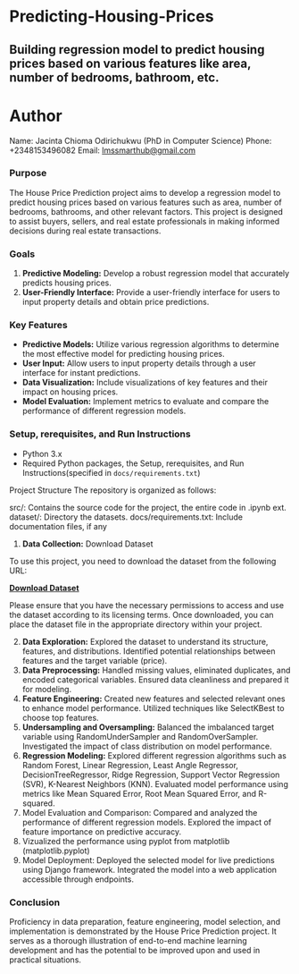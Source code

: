 # Predicting-Housing-Prices

## Building regression model to predict housing prices based on various features like area, number of bedrooms, bathroom, etc.

# Author

Name: Jacinta Chioma Odirichukwu (PhD in Computer Science)
Phone: +2348153496082
Email: lmssmarthub@gmail.com


### Purpose
The House Price Prediction project aims to develop a regression model to predict housing prices based on various features such as area, number of bedrooms, bathrooms, and other relevant factors. This project is designed to assist buyers, sellers, and real estate professionals in making informed decisions during real estate transactions.

### Goals
1. **Predictive Modeling:** Develop a robust regression model that accurately predicts housing prices.
2. **User-Friendly Interface:** Provide a user-friendly interface for users to input property details and obtain price predictions.


### Key Features
- **Predictive Models:** Utilize various regression algorithms to determine the most effective model for predicting housing prices.
- **User Input:** Allow users to input property details through a user interface for instant predictions.
- **Data Visualization:** Include visualizations of key features and their impact on housing prices.
- **Model Evaluation:** Implement metrics to evaluate and compare the performance of different regression models.

### Setup, rerequisites, and Run Instructions

- Python 3.x
- Required Python packages, the Setup, rerequisites, and Run Instructions(specified in `docs/requirements.txt`)

Project Structure
The repository is organized as follows:

src/: Contains the source code for the project, the entire code in .ipynb ext.
dataset/: Directory the datasets.
docs/requirements.txt: Include documentation files, if any

1.  **Data Collection:** Download Dataset

To use this project, you need to download the dataset from the following URL:

[**Download Dataset**](https://www.kaggle.com/datasets/ashydv/housing-dataset)

Please ensure that you have the necessary permissions to access and use the dataset according to its licensing terms. Once downloaded, you can place the dataset file in the appropriate directory within your project.

2.  **Data Exploration:** Explored the dataset to understand its structure, features, and distributions.
Identified potential relationships between features and the target variable (price).
3. **Data Preprocessing:** Handled missing values, eliminated duplicates, and encoded categorical variables.
Ensured data cleanliness and prepared it for modeling.
4. **Feature Engineering:** Created new features and selected relevant ones to enhance model performance.
Utilized techniques like SelectKBest to choose top features.
5. **Undersampling and Oversampling:** Balanced the imbalanced target variable using RandomUnderSampler and RandomOverSampler.
Investigated the impact of class distribution on model performance.
6. **Regression Modeling:** Explored different regression algorithms such as Random Forest, Linear Regression, Least Angle Regressor, DecisionTreeRegressor, Ridge Regression, Support Vector Regression (SVR), K-Nearest Neighbors (KNN).
Evaluated model performance using metrics like Mean Squared Error, Root Mean Squared Error, and R-squared.
7. Model Evaluation and Comparison:
Compared and analyzed the performance of different regression models.
Explored the impact of feature importance on predictive accuracy.
8. Vizualized the performance using pyplot from matplotlib (matplotlib.pyplot)
8. Model Deployment:
Deployed the selected model for live predictions using Django framework.
Integrated the model into a web application accessible through endpoints.

### Conclusion
Proficiency in data preparation, feature engineering, model selection, and implementation is demonstrated by the House Price Prediction project. It serves as a thorough illustration of end-to-end machine learning development and has the potential to be improved upon and used in practical situations.

